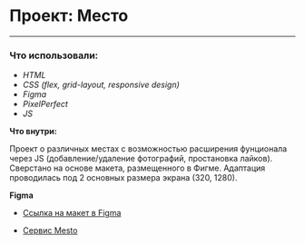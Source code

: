 # Проект: Место
-------------------------------

### Что использовали:
* _HTML_
* *CSS (flex, grid-layout, responsive design)*
* _Figma_
* _PixelPerfect_
* _JS_

**Что внутри:**

Проект о различных местах с возможностью расширения фунционала через JS (добавление/удаление фотографий, простановка лайков).
Сверстано на основе макета, размещенного в Фигме. Адаптация проводилась под 2 основных размера экрана (320, 1280).

**Figma**

* [Ссылка на макет в Figma](https://www.figma.com/file/2cn9N9jSkmxD84oJik7xL7/JavaScript.-Sprint-4?node-id=0%3A1 "Figma: Путешествие по России")

* [Сервис Mesto](https://romanmitaki.github.io/mesto-project-mitaki/index.html "Проект Mesto (Р. Митаки)")

